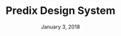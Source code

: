 ---
layout: post
date: January 3, 2018
title: Predix Design System
company: General Electric
link: https://www.predix-ui.com/
image: images/systems/predix.jpg
description: Our user interface components enable you to quickly and easily create Industrial Internet web applications that run on dedicated Predix services and data.

---